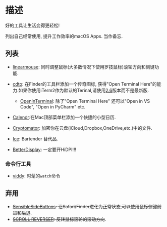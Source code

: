 # 描述

好的工具让生活变得更轻松!

列出自己经常使用, 提升工作效率的macOS Apps. 当作备忘.

## 列表

- [linearmouse](https://github.com/linearmouse/linearmouse):
  同时调整鼠标(大多数情况下使用罗技鼠标)滚轮方向和侧键功能.
- [cdto](https://github.com/jbtule/cdto): 在Finder的工具栏添加一个传奇图标, 获得"Open Terminal Here"的能力.如果你使用iTerm2作为默认的Terinal,请使用[2.6](https://github.com/jbtule/cdto/issues/46)版本而不是最新版.

  - [OpenInTerminal](https://github.com/Ji4n1ng/OpenInTerminal):
    除了"Open Terminal Here" 还可以"Open in VS Code", "Open in PyCharm" etc.

- [Calendr](https://github.com/pakerwreah/Calendr):在Mac顶部菜单栏添加一个快捷的小型日历.
- [Cryptomator](https://github.com/cryptomator/cryptomator):
  加密你在云盘(iCloud,Dropbox,OneDrive,etc.)中的文件.
- [Ice](https://github.com/jordanbaird/Ice): Bartender 替代品.
- [BetterDisplay](https://github.com/waydabber/BetterDisplay?tab=readme-ov-file):
  一定要开HiDPI!!!

### 命令行工具

- [viddy](https://github.com/sachaos/viddy): 时髦的`watch`命令

## 弃用

- ~~[SensibleSideButtons](https://sensible-side-buttons.archagon.net): 让Safari/Finder进化为正常状态,可以使用鼠标侧键前进和后退~~.
- ~~[SCROLL REVERSER](https://pilotmoon.com/scrollreverser/): 反转鼠标滚轮的滚动方向~~.
